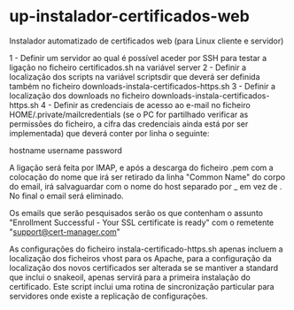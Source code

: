 # up-instalador-certificados-web
Instalador automatizado de certificados web (para Linux cliente e servidor)


1 - Definir um servidor ao qual é possível aceder por SSH para testar a ligação no ficheiro certificados.sh na variável server 
2 - Definir a localização dos scripts na variável scriptsdir que deverá ser definida também no ficheiro downloads-instala-certificados-https.sh
3 - Definir a localização dos downloads no ficheiro downloads-instala-certificados-https.sh
4 - Definir as credenciais de acesso ao e-mail no ficheiro HOME/.private/mailcredentials (se o PC for partilhado verificar as permissões do ficheiro, a cifra das credenciais ainda está por ser implementada) que deverá conter por linha o seguinte:

hostname
username
password

A ligação será feita por IMAP, e após a descarga do ficheiro .pem com a colocação do nome que irá ser retirado da linha "Common Name" do corpo do email, irá salvaguardar com o nome do host separado por _ em vez de .
No final o email será eliminado.

Os emails que serão pesquisados serão os que contenham o assunto "Enrollment Successful - Your SSL certificate is ready" com o remetente "support@cert-manager.com"


As configurações do ficheiro instala-certificado-https.sh apenas incluem a localização dos ficheiros vhost para os Apache, para a configuração da localização dos novos certificados ser alterada se se mantiver a standard que inclui o snakeoil, apenas servirá para a primeira instalação do certificado.
Este script inclui uma rotina de sincronização particular para servidores onde existe a replicação de configurações.



